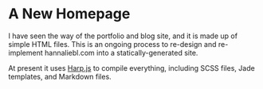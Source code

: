 # A New Homepage #

I have seen the way of the portfolio and blog site, and it is made up of simple HTML files. This is an ongoing process to re-design and re-implement hannaliebl.com into a statically-generated site.

At present it uses [Harp.js](http://harpjs.com/) to compile everything, including SCSS files, Jade templates, and Markdown files.